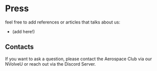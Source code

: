 # Press

feel free to add references or articles that talks about us:

* (add here!)

## Contacts

If you want to ask a question, please contact the Aerospace Club via our NVolveU or reach out via the Discord Server. 
